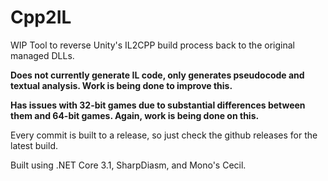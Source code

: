 # Cpp2IL

WIP Tool to reverse Unity's IL2CPP build process back to the original managed DLLs.

**Does not currently generate IL code, only generates pseudocode and textual analysis. Work is being done to improve this.**

**Has issues with 32-bit games due to substantial differences between them and 64-bit games. Again, work is being done on this.**

Every commit is built to a release, so just check the github releases for the latest build.

Built using .NET Core 3.1, SharpDiasm, and Mono's Cecil.
